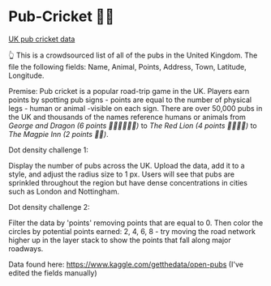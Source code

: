 # Pub-Cricket 🏏🏏

[UK pub cricket data](https://github.com/mjdanielson/Pub-Cricket/blob/master/UK_PubCricket.csv)

👆 This is a crowdsourced list of all of the pubs in the United Kingdom. The file the following fields: Name, Animal, Points, Address, Town, Latitude, Longitude.

Premise: Pub cricket is a popular road-trip game in the UK. Players earn points by spotting pub signs - points are equal to the number of physical legs - human or animal -visible on each sign. There are over 50,000 pubs in the UK and thousands of the names reference humans or animals from *George and Dragon (6 points 🏏🏏🏏🏏🏏🏏)* to *The Red Lion (4 points 🏏🏏🏏🏏)* to *The Magpie Inn (2 points 🏏🏏)*.

Dot density challenge 1: 

Display the number of pubs across the UK. Upload the data, add it to a style, and adjust the radius size to 1 px. Users will see that pubs are sprinkled throughout the region but have dense concentrations in cities such as London and Nottingham.

Dot density challenge 2: 

Filter the data by 'points' removing points that are equal to 0. Then color the circles by potential points earned: 2, 4, 6, 8 - try moving the road network higher up in the layer stack to show the points that fall along major roadways.

Data found here: https://www.kaggle.com/getthedata/open-pubs (I've edited the fields manually)
